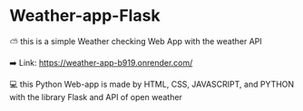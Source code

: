 # Weather-app-Flask

⛅ this is a simple Weather checking Web App with the weather API 

➡️ Link:  https://weather-app-b919.onrender.com/
 
💻 this Python Web-app is made by HTML, CSS, JAVASCRIPT, and PYTHON with the library Flask and API of open weather
